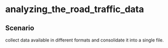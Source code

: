 # analyzing_the_road_traffic_data
## Scenario
  collect data available in different formats and consolidate it into a single file.
